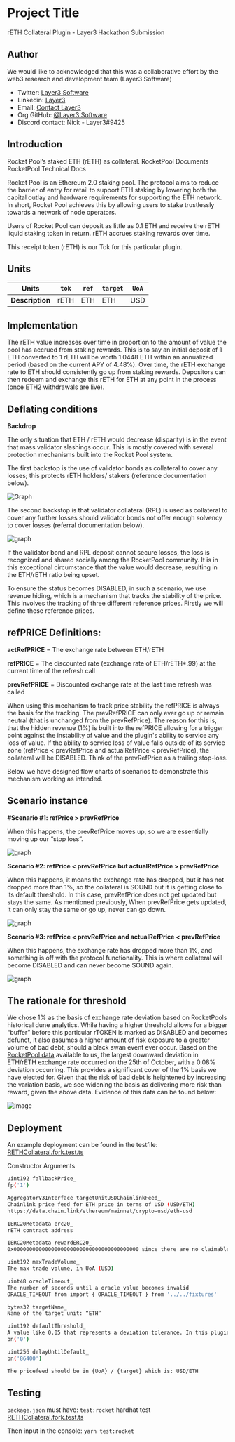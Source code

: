 
# Project Title
rETH Collateral Plugin - Layer3 Hackathon Submission


## Author

We would like to acknowledged that this was a collaborative effort by  the web3 research and development team (Layer3 Software) 

- Twitter: [Layer3 Software](https://twitter.com/Layer3Software)
- Linkedin: [Layer3](https://www.linkedin.com/company/layer-3/) 
- Email: [Contact Layer3](contact@layer3.software) 
- Org GitHub: [@Layer3 Software](https://github.com/Layer3-Software)
-  Discord contact: Nick - Layer3#9425
## Introduction 


Rocket Pool’s staked ETH (rETH) as collateral.
RocketPool Documents
RocketPool Technical Docs

Rocket Pool is an Ethereum 2.0 staking pool. The protocol aims to reduce the barrier of entry for retail to support ETH staking by lowering both the capital outlay and hardware requirements for supporting the ETH network. In short, Rocket Pool achieves this by allowing users to stake trustlessly towards a network of node operators.

Users of Rocket Pool can deposit as little as 0.1 ETH and receive the rETH liquid staking token in return. rETH accrues staking rewards over time.

This receipt token (rETH) is our Tok for this particular plugin. 
## Units
| **Units**       | `tok`      | `ref`                                                   | `target` | `UoA` |
|-----------------|------------|---------------------------------------------------------|----------|-------|
| **Description** | rETH | ETH  | ETH | USD   |

## Implementation
The rETH value increases over time in proportion to the amount of value the pool has accrued from staking rewards. This is to say an initial deposit of 1 ETH converted to 1 rETH will be worth 1.0448 ETH within an annualized period (based on the current APY of 4.48%). Over time, the rETH exchange rate to ETH should consistently go up from staking rewards. Depositors can then redeem and exchange this rETH for ETH at any point in the process (once ETH2 withdrawals are live).
## Deflating conditions 

**Backdrop**

The only situation that ETH / rETH would decrease (disparity) is in the event that mass validator slashings occur. This is mostly covered with several protection mechanisms built into the Rocket Pool system. 

The first backstop is the use of validator bonds as collateral to cover any losses; this protects rETH holders/ stakers (reference documentation below). 

![Graph](https://i.imgur.com/CponwyQ.png)





The second backstop is that validator collateral (RPL) is used as collateral to cover any further losses should validator bonds not offer enough solvency to cover losses (referral documentation below).

![graph](https://i.imgur.com/y4y3ATv.png)

If the validator bond and RPL deposit cannot secure losses, the loss is recognized and shared socially among the RocketPool community. It is in this exceptional circumstance that the value would decrease, resulting in the ETH/rETH ratio being upset. 


To ensure the status becomes DISABLED, in such a scenario, we use revenue hiding, which is a mechanism that tracks the stability of the price. This involves the tracking of three different reference prices. Firstly we will define these reference prices. 


## refPRICE Definitions: 

**actRefPRICE** = The exchange rate between ETH/rETH

**refPRICE** = The discounted rate (exchange rate of ETH/rETH*.99) at the current time of the refresh call

**prevRefPRICE** = Discounted exchange rate at the last time refresh was called 

When using this mechanism to track price stability the refPRICE is always the basis for the tracking. The prevRefPRICE can only ever go up or remain neutral (that is unchanged from the prevRefPrice). The reason for this is, that the hidden revenue (1%) is built into the refPRICE allowing for a trigger point against the instability of value and the plugin's ability to service any loss of value. If the ability to service loss of value falls outside of its service zone (refPrice < prevRefPrice and actualRefPrice < prevRefPrice), the collateral will be DISABLED. Think of the prevRefPrice as a trailing stop-loss. 

Below we have designed flow charts of scenarios to demonstrate this mechanism working as intended. 


## Scenario instance

**#Scenario #1: refPrice > prevRefPrice** 

When this happens, the prevRefPrice moves up, so we are essentially moving up our “stop loss”.

![graph](https://i.imgur.com/ljyXpYI.png)




**Scenario #2: refPrice < prevRefPrice but actualRefPrice > prevRefPrice** 

When this happens, it means the exchange rate has dropped, but it has not dropped more than 1%, so the collateral is SOUND but it is getting close to its default threshold. In this case, prevRefPrice does not get updated but stays the same. As mentioned previously, When prevRefPrice gets updated, it can only stay the same or go up, never can go down.

![graph](https://i.imgur.com/48nmwrz.png)



**Scenario #3: refPrice < prevRefPrice and actualRefPrice < prevRefPrice**

When this happens, the exchange rate has dropped more than 1%, and something is off with the protocol functionality. This is where collateral will become DISABLED and can never become SOUND again.

![graph](https://i.imgur.com/fnBJ6gg.png)


## The rationale for threshold

We chose 1% as the basis of exchange rate deviation based on RocketPools historical dune analytics. While having a higher threshold allows for a bigger “buffer” before this particular rTOKEN is marked as DISABLED and becomes defunct, it also assumes a higher amount of risk exposure to a greater volume of bad debt, should a black swan event ever occur. Based on the [RocketPool data](https://dune.com/domothy/RocketPool) available to us, the largest downward deviation in ETH/rETH exchange rate occurred on the 25th of October, with a 0.08% deviation occurring. This provides a significant cover of the 1% basis we have elected for. Given that the risk of bad debt is heightened by increasing the variation basis, we see widening the basis as delivering more risk than reward, given the above data. Evidence of this data can be found below: 

![image](https://i.imgur.com/PPxlgsE.png)


## Deployment 

An example deployment can be found in the testfile: [RETHCollateral.fork.test.ts](ReserveProtocol/test/plugins/rocket/RETHCollateral.fork.test.ts)

Constructor Arguments

```bash
uint192 fallbackPrice_ 
fp('1')

AggregatorV3Interface targetUnitUSDChainlinkFeed_
Chainlink price feed for ETH price in terms of USD (USD/ETH)
https://data.chain.link/ethereum/mainnet/crypto-usd/eth-usd

IERC20Metadata erc20_
rETH contract address

IERC20Metadata rewardERC20_
0x0000000000000000000000000000000000000000 since there are no claimable rewards

uint192 maxTradeVolume_
The max trade volume, in UoA (USD)

uint48 oracleTimeout_
The number of seconds until a oracle value becomes invalid 
ORACLE_TIMEOUT from import { ORACLE_TIMEOUT } from '../../fixtures'

bytes32 targetName_
Name of the target unit: “ETH”

uint192 defaultThreshold_
A value like 0.05 that represents a deviation tolerance. In this plugin we will use 0 because we assume that staked ETH will not deviate from ETH
bn('0')

uint256 delayUntilDefault_
bn('86400')

The pricefeed should be in {UoA} / {target} which is: USD/ETH
```

## Testing
`package.json` must have:
`test:rocket` hardhat test [RETHCollateral.fork.test.ts](test/plugins/rocket/RETHCollateral.fork.test.ts)

Then input in the console:
`yarn test:rocket`

